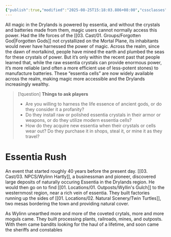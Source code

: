 ```yaml
---
{"publish":true,"modified":"2025-08-25T15:18:03.886+08:00","cssclasses":""}
---
```


All magic in the Drylands is powered by essentia, and without the crystals and batteries made from them, magic users cannot normally access this power. Had the life forces of the [[03. Cast/01. Groups/Forgotten God\|Forgotten Gods]] not crystallized on the Mortal Plane, its inhabitants would never have harnessed the power of magic. Across the realm, since the dawn of mortalkind, people have mined the earth and plumbed the seas for these crystals of power. But it’s only within the recent past that people learned that, while the raw essentia crystals can provide enormous power, it’s more reliable (and often a more efficient use of less-potent stones) to manufacture batteries. These “essentia cells” are now widely available across the realm, making magic more accessible and the Drylands increasingly wealthy.

> [!question] **Things to ask players**
> 
> - Are you willing to harness the life essence of ancient gods, or do they consider it a profanity?
> - Do they install raw or polished essentia crystals in their armor or weapons, or do they utilize modern essentia cells?
> - How do they acquire new essentia when their crystals or cells wear out? Do they purchase it in shops, steal it, or mine it as they travel?
# Essentia Rush
An event that started roughly 40 years before the present day. [[03. Cast/03. NPCS/Wylinn Hartly]], a businessman and pioneer, discovered large deposits of naturally occuring Essentia in the Drylands region. He would then go on to find [[01. Locations/01. Outposts/Wyllin's Gulch]] to the westernmost region, near a rich vein of essentia. They built factories running up the sides of [[01. Locations/02. Natural Scenery/Twin Turtles]], two mesas bordering the town and providing natural cover.

As Wylinn unearthed more and more of the coveted crytals, more and more moguls came. They built processing plants, railroads, mines, and outposts. With them came bandits looking for the haul of a lifetime, and soon came the sheriffs and constables

